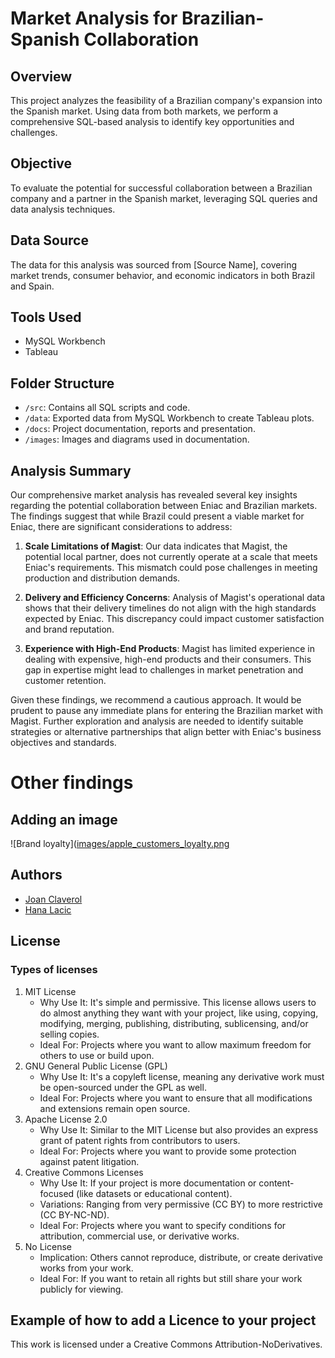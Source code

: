 # Market Analysis for Brazilian-Spanish Collaboration

## Overview

This project analyzes the feasibility of a Brazilian company's expansion into the Spanish market. Using data from both markets, we perform a comprehensive SQL-based analysis to identify key opportunities and challenges.

## Objective

To evaluate the potential for successful collaboration between a Brazilian company and a partner in the Spanish market, leveraging SQL queries and data analysis techniques.

## Data Source

The data for this analysis was sourced from [Source Name], covering market trends, consumer behavior, and economic indicators in both Brazil and Spain.

## Tools Used

- MySQL Workbench
- Tableau

## Folder Structure

- `/src`: Contains all SQL scripts and code.
- `/data`: Exported data from MySQL Workbench to create Tableau plots.
- `/docs`: Project documentation, reports and presentation.
- `/images`: Images and diagrams used in documentation.

## Analysis Summary

Our comprehensive market analysis has revealed several key insights regarding the potential collaboration between Eniac and Brazilian markets. The findings suggest that while Brazil could present a viable market for Eniac, there are significant considerations to address:

1. **Scale Limitations of Magist**: Our data indicates that Magist, the potential local partner, does not currently operate at a scale that meets Eniac's requirements. This mismatch could pose challenges in meeting production and distribution demands.

2. **Delivery and Efficiency Concerns**: Analysis of Magist's operational data shows that their delivery timelines do not align with the high standards expected by Eniac. This discrepancy could impact customer satisfaction and brand reputation.

3. **Experience with High-End Products**: Magist has limited experience in dealing with expensive, high-end products and their consumers. This gap in expertise might lead to challenges in market penetration and customer retention.

Given these findings, we recommend a cautious approach. It would be prudent to pause any immediate plans for entering the Brazilian market with Magist. Further exploration and analysis are needed to identify suitable strategies or alternative partnerships that align better with Eniac's business objectives and standards.

# Other findings

## Adding an image

![Brand loyalty]([images/apple_customers_loyalty.png](https://images.pexels.com/photos/674010/pexels-photo-674010.jpeg?auto=compress&cs=tinysrgb&w=1260&h=750&dpr=1)

## Authors

- [Joan Claverol](https://github.com/JoanClaverol)
- [Hana Lacic](https://github.com/hanaamulic)

## License

### Types of licenses

1. MIT License
   - Why Use It: It's simple and permissive. This license allows users to do almost anything they want with your project, like using, copying, modifying, merging, publishing, distributing, sublicensing, and/or selling copies.
   - Ideal For: Projects where you want to allow maximum freedom for others to use or build upon.
2. GNU General Public License (GPL)
   - Why Use It: It's a copyleft license, meaning any derivative work must be open-sourced under the GPL as well.
   - Ideal For: Projects where you want to ensure that all modifications and extensions remain open source.
3. Apache License 2.0
   - Why Use It: Similar to the MIT License but also provides an express grant of patent rights from contributors to users.
   - Ideal For: Projects where you want to provide some protection against patent litigation.
4. Creative Commons Licenses
   - Why Use It: If your project is more documentation or content-focused (like datasets or educational content).
   - Variations: Ranging from very permissive (CC BY) to more restrictive (CC BY-NC-ND).
   - Ideal For: Projects where you want to specify conditions for attribution, commercial use, or derivative works.
5. No License
   - Implication: Others cannot reproduce, distribute, or create derivative works from your work.
   - Ideal For: If you want to retain all rights but still share your work publicly for viewing.

## Example of how to add a Licence to your project

This work is licensed under a Creative Commons Attribution-NoDerivatives.
